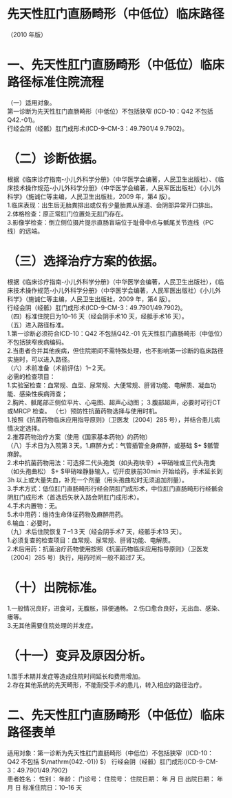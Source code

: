 # 先天性肛门直肠畸形（中低位）临床路径  
（2010 年版）  
# 一、先天性肛门直肠畸形（中低位）临床路径标准住院流程  
（一）适用对象。  
第一诊断为先天性肛门直肠畸形（中低位）不包括狭窄
(ICD-10：Q42 不包括Q42.-01)。  
行经会阴（经骶）肛门成形术(ICD-9-CM-3：49.7901/4
9.7902)。  
# （二）诊断依据。  
根据《临床诊疗指南-小儿外科学分册》（中华医学会编著，人民卫生出版社）、《临床技术操作规范-小儿外科学分册》（中华医学会编著，人民军医出版社）《小儿外科学》（施诚仁等主编，人民卫生出版社，2009 年，第4 版）。  
1.临床表现：出生后无胎粪排出或仅有少量胎粪从尿道、会阴部异常开口排出。  
2.体格检查：原正常肛门位置处无肛门存在。  
3.影像学检查：倒立侧位摄片提示直肠盲端位于耻骨中点与骶尾关节连线（PC 线）的远端。  
# （三）选择治疗方案的依据。  
根据《临床诊疗指南-小儿外科学分册》（中华医学会编著，人民卫生出版社），《临床技术操作规范-小儿外科学分册》（中华医学会编著，人民军医出版社）《小儿外科学》（施诚仁等主编，人民卫生出版社，2009 年，第4 版）。  
行经会阴（经骶）肛门成形术(ICD-9-CM-3：49.7901/49.7902)。  
（四）标准住院日为10–16 天（经会阴手术10 天，经骶手术16 天）。  
（五）进入路径标准。  
1.第一诊断必须符合ICD-10：Q42 不包括Q42.-01 先天性肛门直肠畸形（中低位）不包括狭窄疾病编码。  
2.当患者合并其他疾病，但住院期间不需特殊处理，也不影响第一诊断的临床路径实施时，可以进入路径。  
（六）术前准备（术前评估）1–２天。  
必需的检查项目：  
1.实验室检查：血常规、血型、尿常规、大便常规、肝肾功能、电解质、凝血功能、感染性疾病筛查；  
2.胸片、骶尾部正侧位平片、心电图、超声心动图； 3.腹部超声，必要时可行CT 或MRCP 检查。 （七）预防性抗菌药物选择与使用时机。  
1.按照《抗菌药物临床应用指导原则》（卫医发〔2004〕285 号），并结合患儿病情决定选择。  
2.推荐药物治疗方案（使用《国家基本药物》的药物）  
（八）手术日为入院第３天。1.麻醉方式：气管插管全身麻醉，或基础 $+ $骶管麻醉。  
2.术中抗菌药物用法：可选择二代头孢类（如头孢呋辛）+甲硝唑或三代头孢类（如头孢曲松） $+ $甲硝唑静脉输入，切开皮肤前30min 开始给药，手术延长到3h 以上或大量失血，补充一个剂量（用头孢曲松时无须追加剂量）。  
3.手术方式：低位肛门直肠畸形行经会阴肛门成形术，中位肛门直肠畸形行经骶会阴肛门成形术（首选后矢状入路会阴肛门成形术）。  
4.手术内置物：无。  
5.术中用药：维持生命体征药物及麻醉用药。  
6.输血：必要时。  
（九）术后住院恢复７–1３天（经会阴手术7 天，经骶手术13 天）。  
1.必须复查的检查项目：血常规、尿常规、肝肾功能、电解质。  
2.术后用药：抗菌治疗药物使用按照《抗菌药物临床应用指导原则》（卫医发〔2004〕285 号）执行，用药时间一般不超过7 天。  
# （十）出院标准。  
1.一般情况良好，进食可，无腹胀，排便通畅。  2.伤口愈合良好，无出血、感染、瘘等。  
3.无其他需要住院处理的并发症。  
# （十一）变异及原因分析。  
1.围手术期并发症等造成住院时间延长和费用增加。  
2.存在其他系统的先天畸形，不能耐受手术的患儿，转入相应的路径治疗。  
# 二、先天性肛门直肠畸形（中低位）临床路径表单  
适用对象：第一诊断为先天性肛门直肠畸形（中低位）不包括狭窄（ICD-10：Q42 不包括 $\mathrm{042.-01}) $）          行经会阴（经骶）肛门成形(ICD-9-CM-3：49.7901/49.7902)  
患者姓名：             性别：     年龄：    门诊号：      住院号：             住院日期：    年    月    日  出院日期：    年    月    日  标准住院日：10–16 天  
